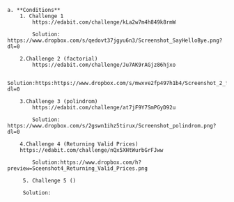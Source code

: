
    a. **Conditions**
        1. Challenge 1
            https://edabit.com/challenge/kLa2w7m4h849k8rmW
        
            Solution: https://www.dropbox.com/s/qedovt37jgyu6n3/Screenshot_SayHelloBye.png?dl=0
        
        2.Challenge 2 (factorial)
            https://edabit.com/challenge/Ju7AK9rAGjz86hjxo
        
            Solution:https:https://www.dropbox.com/s/mwxve2fp497h1b4/Screenshot_2_factorial.png?dl=0
        
        3.Challenge 3 (polindrom)
            https://edabit.com/challenge/at7jF9Y7SmPGyD92u
        
            Solution: https://www.dropbox.com/s/2gswn1ihz5tirux/Screenshot_polindrom.png?dl=0
            
        4.Challenge 4 (Returning Valid Prices)
        https://edabit.com/challenge/nQx5XHtWurbGrFJww
        
            Solution:https://www.dropbox.com/h?preview=Sceenshot4_Returning_Valid_Prices.png
            
         5. Challenge 5 ()  
         
         Solution: 